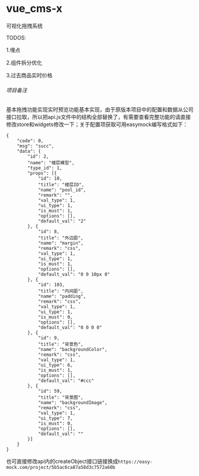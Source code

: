 vue_cms-x
====
可视化拖拽系统

TODOS:

1.埋点

2.组件拆分优化

3.过去商品实时价格



###### 项目备注

基本拖拽功能实现实时预览功能基本实现，由于原版本项目中的配置和数据从公司接口拉取，所以把api.js文件中的结构全部替换了，有需要查看完整功能的请直接修改store和widgets修改一下；关于配置项获取可用easymock编写格式如下：

```
{
	"code": 0,
	"msg": "succ",
	"data": {
		"id": 2,
		"name": "楼层模型",
		"type_id": 1,
		"props": [{
			"id": 10,
			"title": "楼层ID",
			"name": "pool_id",
			"remark": "",
			"val_type": 1,
			"ui_type": 1,
			"is_must": 1,
			"options": [],
			"default_val": "2"
		}, {
			"id": 8,
			"title": "外边距",
			"name": "margin",
			"remark": "css",
			"val_type": 1,
			"ui_type": 1,
			"is_must": 1,
			"options": [],
			"default_val": "0 0 10px 0"
		}, {
			"id": 103,
			"title": "内间距",
			"name": "padding",
			"remark": "css",
			"val_type": 1,
			"ui_type": 1,
			"is_must": 0,
			"options": [],
			"default_val": "0 0 0 0"
		}, {
			"id": 9,
			"title": "背景色",
			"name": "backgroundColor",
			"remark": "css",
			"val_type": 1,
			"ui_type": 6,
			"is_must": 1,
			"options": [],
			"default_val": "#ccc"
		}, {
			"id": 59,
			"title": "背景图",
			"name": "backgroundImage",
			"remark": "css",
			"val_type": 1,
			"ui_type": 7,
			"is_must": 0,
			"options": [],
			"default_val": ""
		}]
	}
}
```

也可直接修改api内的createObject接口链接换成```https://easy-mock.com/project/5b5ac6ca87a58d3c7572a60b```